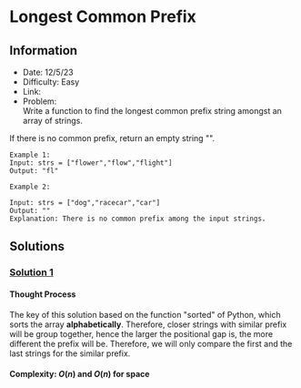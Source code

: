 # Longest Common Prefix
## Information 
* Date: 12/5/23 
* Difficulty: Easy
* Link: 
* Problem: \
Write a function to find the longest common prefix string amongst an array of strings.

If there is no common prefix, return an empty string "".
```
Example 1:
Input: strs = ["flower","flow","flight"]
Output: "fl"
```
```
Example 2:

Input: strs = ["dog","racecar","car"]
Output: ""
Explanation: There is no common prefix among the input strings.
```

## Solutions
### [Solution 1]()
#### Thought Process
The key of this solution based on the function "sorted" of Python, which sorts the array **alphabetically**. Therefore, closer strings with similar prefix will be group together, hence the larger the positional gap is, the more different the prefix will be. Therefore, we will only compare the first and the last strings for the similar prefix.  
#### Complexity: $O(n)$ and $O(n)$ for space
